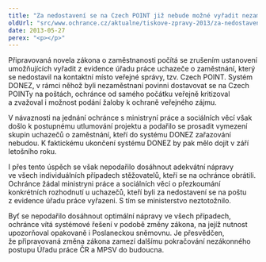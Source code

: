 ```yaml
---
title: "Za nedostavení se na Czech POINT již nebude možné vyřadit nezaměstnaného z evidence úřadu práce"
oldUrl: "src/www.ochrance.cz/aktualne/tiskove-zpravy-2013/za-nedostaveni-se-na-czech-point-jiz-nebude-mozne-vyradit-nezamestnaneho-z-evidence-uradu-p"
date: 2013-05-27
perex: "<p></p>"
---
```


<!-- imported from the old website -->

<p>Připravovaná novela zákona o zaměstnanosti počítá se zrušením ustanovení umožňujících vyřadit z evidence úřadu práce uchazeče o zaměstnání, který se nedostavil na kontaktní místo veřejné správy, tzv. Czech POINT. Systém DONEZ, v rámci něhož byli nezaměstnaní povinni dostavovat se na Czech POINTy na poštách, ochránce od samého počátku veřejně kritizoval a zvažoval i možnost podání žaloby k ochraně veřejného zájmu. </p><p>V návaznosti na jednání ochránce s ministryní práce a sociálních věcí však došlo k postupnému utlumování projektu a podařilo se prosadit vymezení skupin uchazečů o zaměstnání, kteří do systému DONEZ zařazování nebudou. K faktickému ukončení systému DONEZ by pak mělo dojít v září letošního roku. </p><p>I přes tento úspěch se však nepodařilo dosáhnout adekvátní nápravy ve všech individuálních případech stěžovatelů, kteří se na ochránce obrátili. Ochránce žádal ministryni práce a sociálních věcí o přezkoumání konkrétních rozhodnutí u uchazečů, kteří byli za nedostavení se na poštu z evidence úřadu práce vyřazeni. S tím se ministerstvo neztotožnilo.</p>Byť se nepodařilo dosáhnout optimální nápravy ve všech případech, ochránce vítá systémové řešení v podobě změny zákona, na jejíž nutnost upozorňoval opakovaně i Poslaneckou sněmovnu. Je přesvědčen, že připravovaná změna zákona zamezí dalšímu pokračování nezákonného postupu Úřadu práce ČR a MPSV do budoucna.
